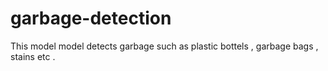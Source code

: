 # garbage-detection
This model model detects garbage such as plastic bottels , garbage bags , stains etc .
